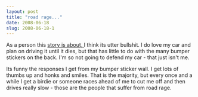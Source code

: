 ```yaml
---
layout: post
title: "road rage..."
date: 2008-06-18
slug: 2008-06-18-1
---
```


As a person this  [story is about, ](http://www.cnn.com/video/#/video/living/2008/06/18/chodak.co.bumper.stickers.cnn) I think its utter bullshit.  I do love my car and plan on driving it until it dies, but that has little to do with the many bumper stickers on the back.  I&apos;m so not going to defend my car - that just isn&apos;t me.  

Its funny the responses I get from my bumper sticker wall.  I get lots of thumbs up and honks and smiles.  That is the majority, but every once and a while I get a birdie or someone races ahead of me to cut me off and then drives really slow - those are the people that suffer from road rage.


